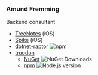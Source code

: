 ### Amund Fremming
Backend consultant
<br />
- [TreeNotes](https://apps.apple.com/no/app/treenotes/id6478814388?l=nb) (iOS)
- [Spike](https://apps.apple.com/no/app/spike-drikkelek/id6477693860?l=nb) (iOS)
- [dotnet-raptor](https://www.npmjs.com/package/dotnet-raptor) ![npm](https://img.shields.io/npm/dt/dotnet-raptor)
- [troodon](https://github.com/Amund-Fremming/troodon)
  - [NuGet](https://www.nuget.org/packages/troodon/) ![NuGet Downloads](https://img.shields.io/nuget/dt/troodon.svg)
  - [npm](https://www.npmjs.com/package/troodon) ![Node.js version](https://img.shields.io/badge/Node.js-18%2B-brightgreen)
